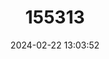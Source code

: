 ---
title: "155313"
category: "Canthigaster leoparda"
draft: false
date: 2024-02-22 13:03:52
languages:
  English: ["Leopard Pufferfish", "Leopard Toby", "Leopard Sharpnose Puffer"]
  Undetermined: ["Butete", "Leopardipallokala"]
  Danish: ["Leopardkuglefisk"]
---